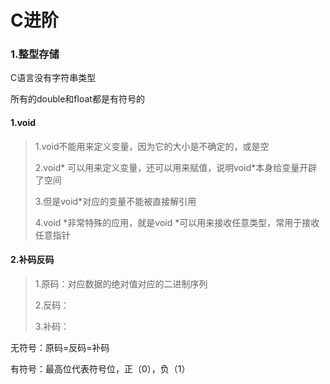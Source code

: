 #  C进阶

###  1.整型存储

C语言没有字符串类型

所有的double和float都是有符号的

####  1.void

> 1.void不能用来定义变量，因为它的大小是不确定的，或是空
>
> 2.void* 可以用来定义变量，还可以用来赋值，说明void*本身给变量开辟了空间
>
> 3.但是void*对应的变量不能被直接解引用
>
> 4.void *非常特殊的应用，就是void *可以用来接收任意类型，常用于接收任意指针

####  2.补码反码

> 1.原码：对应数据的绝对值对应的二进制序列
>
> 2.反码：
>
> 3.补码：

无符号：原码=反码=补码

有符号：最高位代表符号位，正（0），负（1）

